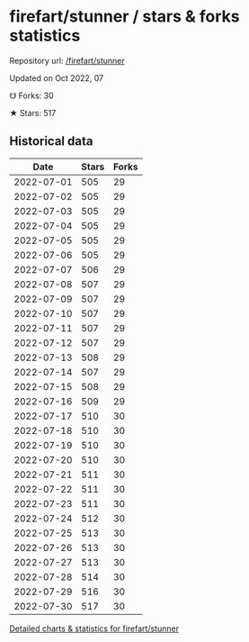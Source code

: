 # firefart/stunner / stars & forks statistics

Repository url: [/firefart/stunner](https://github.com/firefart/stunner)

Updated on Oct 2022, 07

☋ Forks: 30

★ Stars: 517

## Historical data
| Date | Stars | Forks |
|------|-------|-------|
| 2022-07-01 | 505 | 29 | 
| 2022-07-02 | 505 | 29 | 
| 2022-07-03 | 505 | 29 | 
| 2022-07-04 | 505 | 29 | 
| 2022-07-05 | 505 | 29 | 
| 2022-07-06 | 505 | 29 | 
| 2022-07-07 | 506 | 29 | 
| 2022-07-08 | 507 | 29 | 
| 2022-07-09 | 507 | 29 | 
| 2022-07-10 | 507 | 29 | 
| 2022-07-11 | 507 | 29 | 
| 2022-07-12 | 507 | 29 | 
| 2022-07-13 | 508 | 29 | 
| 2022-07-14 | 507 | 29 | 
| 2022-07-15 | 508 | 29 | 
| 2022-07-16 | 509 | 29 | 
| 2022-07-17 | 510 | 30 | 
| 2022-07-18 | 510 | 30 | 
| 2022-07-19 | 510 | 30 | 
| 2022-07-20 | 510 | 30 | 
| 2022-07-21 | 511 | 30 | 
| 2022-07-22 | 511 | 30 | 
| 2022-07-23 | 511 | 30 | 
| 2022-07-24 | 512 | 30 | 
| 2022-07-25 | 513 | 30 | 
| 2022-07-26 | 513 | 30 | 
| 2022-07-27 | 513 | 30 | 
| 2022-07-28 | 514 | 30 | 
| 2022-07-29 | 516 | 30 | 
| 2022-07-30 | 517 | 30 | 


[Detailed charts & statistics for firefart/stunner](https://reviewgithub.com/rep/firefart/stunner)
